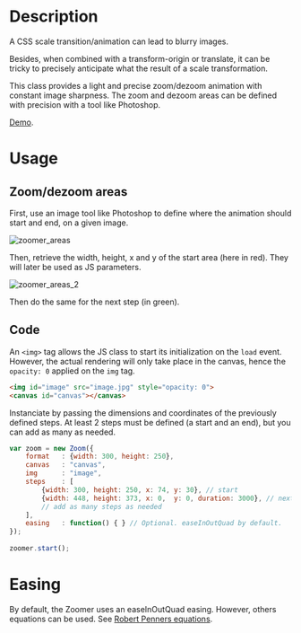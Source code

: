 Description
==================
A CSS scale transition/animation can lead to blurry images.

Besides, when combined with a transform-origin or translate, it can be tricky to precisely anticipate what the result of a scale transformation.

This class provides a light and precise zoom/dezoom animation with constant image sharpness. The zoom and dezoom areas can be defined with precision with a tool like Photoshop.

[Demo](https://projects.thibautfoussard.com/git/zoomer/example/).



Usage
==================

Zoom/dezoom areas
------------------
First, use an image tool like Photoshop to define where the animation should start and end, on a given image.


![zoomer_areas](https://projects.thibautfoussard.com/git/zoomer/zoomer_areas.jpg)


Then, retrieve the width, height, x and y of the start area (here in red). They will later be used as JS parameters.


![zoomer_areas_2](https://projects.thibautfoussard.com/git/zoomer/zoomer_areas_2.jpg)


Then do the same for the next step (in green).


Code
------------------

An `<img>` tag allows the JS class to start its initialization on the `load` event.
However, the actual rendering will only take place in the canvas, hence the `opacity: 0` applied on the `img` tag.


```html
<img id="image" src="image.jpg" style="opacity: 0">
<canvas id="canvas"></canvas>
```

Instanciate by passing the dimensions and coordinates of the previously defined steps.
At least 2 steps must be defined (a start and an end), but you can add as many as needed. 

```javascript
var zoom = new Zoom({
    format   : {width: 300, height: 250},
    canvas   : "canvas",
    img      : "image",
    steps    : [
        {width: 300, height: 250, x: 74, y: 30}, // start
        {width: 448, height: 373, x: 0,  y: 0, duration: 3000}, // next step
        // add as many steps as needed
    ],
    easing   : function() { } // Optional. easeInOutQuad by default.
});
	
zoomer.start();
```


Easing
==================

By default, the Zoomer uses an easeInOutQuad easing.
However, others equations can be used. See [Robert Penners equations](https://forum.kirupa.com/t/robert-penners-easing-equations-in-pure-js-no-jquery/330985).